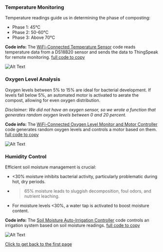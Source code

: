 ### **Temperature Monitoring** ###
Temperature readings guide us in determining the phase of composting:
- Phase 1: 45°C
- Phase 2: 50-60°C
- Phase 3: Above 70°C

**Code info:** The [WiFi-Connected Temperature Sensor](https://github.com/NetaCohenSimhi/composensor/blob/main/WiFi-Connected%20Temperature%20Sensor%20.ino) code reads temperature data from a DS18B20 sensor and sends the data to ThingSpeak for remote monitoring.
[full code to copy](https://github.com/NetaCohenSimhi/composensor/blob/main/WiFi-Connected%20Temperature%20Sensor%20.ino)

![Alt Text](https://y.yarn.co/31282a9d-bf87-426e-8195-ed8bf8611823_text.gif)


### **Oxygen Level Analysis**

Oxygen levels between 5% to 15% are ideal for bacterial development. If levels fall below 5%, an automated motor is activated to aerate the compost, allowing for even oxygen distribution.

*Disclaimer: We did not have an oxygen sensor, so we wrote a function that generates random oxygen levels between 0 and 20 percent.*

**Code info:** The [WiFi-Connected Oxygen Level Monitor and Motor Controller](https://github.com/NetaCohenSimhi/composensor/blob/main/WiFi-Connected%20Oxygen%20Level%20Monitor%20and%20Motor%20Controller.ino) code generates random oxygen levels and controls a motor based on them.
[full code to copy](https://github.com/NetaCohenSimhi/composensor/blob/main/Oxygen%20Level%20Motor%20Control%20Code.ino)

![Alt Text](https://y.yarn.co/f7ab8765-36cd-4591-a7ec-dde4d0311bc1_text.gif)


### **Humidity Control** ###
Efficient soil moisture management is crucial:
- <30% moisture inhibits bacterial activity, particularly problematic during hot, dry periods.
- >65% moisture leads to sluggish decomposition, foul odors, and nutrient leaching.
- For moisture levels <30%, a water tap is activated to boost moisture content.

**Code info:** The [Soil Moisture Auto-Irrigation Controller](https://github.com/NetaCohenSimhi/composensor/blob/main/Soil%20Moisture%20Auto-Irrigation%20Controller.ino) code controls an irrigation system based on soil moisture readings.
[full code to copy](https://github.com/NetaCohenSimhi/composensor/blob/main/Soil%20Moisture%20Auto-Irrigation%20Controller.ino)

![Alt Text](https://media1.tenor.com/m/tloalQrDlOIAAAAC/bad-hair-day-its-the-humidity.gif)


[Click to get back to the first page](https://github.com/NetaCohenSimhi/composensor/blob/main/README.md)



